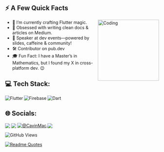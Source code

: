 ## ⚡️ A Few Quick Facts

<img align="right" alt="Coding" width="200" src="https://media.giphy.com/media/v1.Y2lkPTc5MGI3NjExc3psOTMzcmo1Y28xYzUycWdocHJwZHVmMnU3djE1dXhrMzUyNGYwZCZlcD12MV9naWZzX3NlYXJjaCZjdD1n/E89xxATM4iZoPdr6Tb/giphy.gif">

- 🔭 I’m currently crafting Flutter magic.
- 📝 Obsessed with writing clean docs & articles on Medium.
- 📢 Speaker at dev events—powered by slides, caffeine & community!  
- 🛠️ Contributor on pub.dev
- 🎓 Fun Fact: I have a Master’s in Mathematics, but I found my X in cross-platform dev. 😉

## 💻 Tech Stack:
![Flutter](https://img.shields.io/badge/Flutter-%2302569B.svg?style=for-the-badge&logo=Flutter&logoColor=white) ![Firebase](https://img.shields.io/badge/firebase-%23FFCA28.svg?style=for-the-badge&logo=firebase&logoColor=black) ![Dart](https://img.shields.io/badge/dart-%230175C2.svg?style=for-the-badge&logo=dart&logoColor=white)


## 🌐 Socials: 
<a href="https://x.com/avni_prajapati_" target="blank"><img align="center" src="https://img.shields.io/badge/Twitter-1DA1F2?style=for-the-badge&logo=twitter&logoColor=white"/></a> 
<a href="https://www.linkedin.com/in/avniprajapati/" target="blank"><img align="center" src="https://img.shields.io/badge/LinkedIn-0077B5?style=for-the-badge&logo=linkedin&logoColor=white" /></a>
<a href="https://medium.com/@avniprajapati21101" target="blank"><img align="center" src="https://img.shields.io/badge/Medium-12100E?style=for-the-badge&logo=medium&logoColor=white" alt="@CavinMac"/>
<a href="mailto:avniprajapati21101@gmail.com" target="blank"><img align="center" src="https://img.shields.io/badge/Gmail-D14836?style=for-the-badge&logo=gmail&logoColor=white"/></a>
 
![GitHub Views](https://komarev.com/ghpvc/?username=Avni21101&color=FAC151)


[![Readme Quotes](https://quotes-github-readme.vercel.app/api?type=horizontal&theme=nord)](https://github.com/piyushsuthar/github-readme-quotes)
